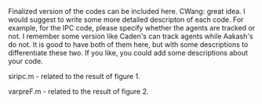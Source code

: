 <p>Finalized version of the codes can be included here.
  CWang: great idea. I would suggest to write some more detailed descripton of each code. For example, for the IPC code, please specify whether the agents are tracked or not. I remember some version like Caden's can track agents while Aakash's do not. It is good to have both of them here, but with some descriptions to differentiate these two. 
If you like, you could add some descriptions about your code.</p>
<p>siripc.m - related to the result of figure 1.</p>
<p>varpreF.m - related to the result of figure 2.</p>
